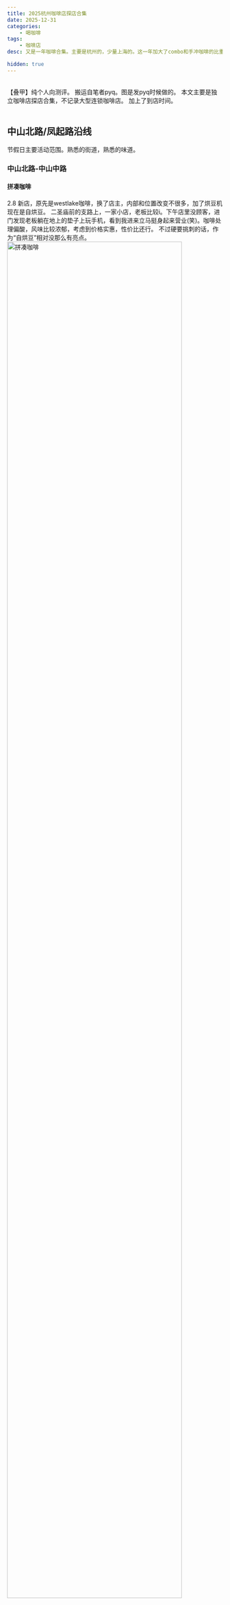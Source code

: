 ```yaml
---
title: 2025杭州咖啡店探店合集
date: 2025-12-31
categories:
    - 喝咖啡
tags:
    - 咖啡店
desc: 又是一年咖啡合集。主要是杭州的，少量上海的。这一年加大了combo和手冲咖啡的比重，个人对咖啡的香气的敏感度有些上升。咖啡品尝持续精进中。

hidden: true
---
```

<br>
【叠甲】纯个人向测评。
搬运自笔者pyq。图是发pyq时候做的。
本文主要是独立咖啡店探店合集，不记录大型连锁咖啡店。
加上了到店时间。
<br></br>

## 中山北路/凤起路沿线

节假日主要活动范围。熟悉的街道，熟悉的味道。

### 中山北路-中山中路

#### 拼凑咖啡
2.8
新店，原先是westlake咖啡，换了店主，内部和位置改变不很多，加了烘豆机现在是自烘豆。
二圣庙前的支路上，一家小店，老板比较i。下午店里没顾客，进门发现老板躺在地上的垫子上玩手机，看到我进来立马挺身起来营业(笑)。咖啡处理偏酸，风味比较浓郁，考虑到价格实惠，性价比还行。
不过硬要挑刺的话，作为“自烘豆”相对没那么有亮点。
<img src="https://raw.githubusercontent.com/YukinoshitaSherry/qycf_picbed/main/img/8835644c8f5ea3c628217303f324245.jpg" alt="拼凑咖啡" style="width: 90%;">
<br>

### 孩儿巷沿线

#### parking coffee
2.11
再次光顾，<a href="../2024cafe/#Parking">去年也来过</a>。
今年的冠军set变成了4杯，把牛奶单独拎了出来。
店员依旧会讲解咖啡。讲解音频：
{% aplayer "parking coffee" "parking coffee" "https://media.githubusercontent.com/media/YukinoshitaSherry/yukinoshitasherry.github.io/main/source/music/parking-2025-set.mp3" "https://raw.githubusercontent.com/YukinoshitaSherry/qycf_picbed/main/img/23f64e5625b5998b09f418475cb619f.jpg"%}
<br>

<img src="https://raw.githubusercontent.com/YukinoshitaSherry/qycf_picbed/main/img/23f64e5625b5998b09f418475cb619f.jpg" alt="parking coffee" style="width: 100%;">

**三张讲解卡片：白色卡片对应咖啡豆信息、基本处理、美式的风味，棕色卡片对应牛奶，黄色卡片对应特调。按照特调-奶咖-美式-牛奶的顺序喝。**

基本符合它描述的味道。
特调是水果发酵味，入口先是酸甜与果香，接着淡淡的发酵味，酸中微苦微酒味，最后是回酸，余韵带有巧克力的醇感。
因为用了水解奶，且刚喝过带酸味的特调，奶咖明显更加甜感明显，稍有点过头了，但好在是椰奶味的清甜，不至于齁。个人觉得整体不错。降低一点甜度它就是这四杯里我最喜欢的。
美式突出咖啡豆本身，入口是莓果的酸甜，接着是柑橘的清新，最后的回甘是花香与果香。相对偏酸，但气息干净，不错的一杯。
牛奶混合了普通、水解奶、椰奶三种，甜度依次上升。细品确实有些甜的层次，一口喝得快就只剩下甜了。个人吃不了太甜，不过这杯作为收尾，也称得上香甜可口，有奶香的余韵。
<br>

#### uncle shu coffee
2.10
24年11月底新开的，寒假回去探店。真的**宝藏小店**。(听说有跑团拿这里当集合据点)
很小很小一家店，门头没地方坐。只卖美式和澳白，都是18元,自带杯-5元。一种豆子埃塞中浅烘，可以选日晒或水洗，这次选了日晒处理的澳白。
非常好的味道，浓郁、平衡、苦甜恰好、回酸干净。刚做好的温度入口也恰好适宜，奶咖绵润不失厚重。**水准相当高，孩儿巷性价比之王，会再回购。**
这家店如果在店铺面积和装修上拉到正常咖啡店水准他家澳白30+的价格我也会买的，现在18元这高价比，如果我住附近那个家，咖啡外带第一选择就是它了。
<img src="https://raw.githubusercontent.com/YukinoshitaSherry/qycf_picbed/main/img/3d660c74257e5ad7aefdf50c75e0ebe.jpg" alt="拼凑咖啡" style="width: 90%;">
<br>

### 凤起路沿线

#### 咖禧
2.6
店左边的外带窗口很方便，可以点单后直接带走。不过我还是喜欢进店坐坐。
喜欢临街的窗子，可以望着街景静静坐一下午。
点了两杯。第一杯苹果肉桂拿铁，肉桂味很浓(毕竟又是肉桂棒又是肉桂粉的)，苹果味相对淡，但整体挺和谐。
第二杯这家的特色，蜂窝糖拿铁。一杯拿铁里面加了好几块蜂窝糖。起初糖没化，脆脆地浸泡在咖啡里，喝起来只是浓郁的咖啡味，后来随着搅拌与时间推移，糖块逐渐融化，咖啡里开始有焦糖味，甜度也逐渐上升，这时候最好喝。但到最后快化完时咖啡本来就剩的少就齁甜了。总体而言挺神奇的口感，可以尝试。
<img src="https://raw.githubusercontent.com/YukinoshitaSherry/qycf_picbed/main/img/9692e91c08da1ad4fd48f7ca5a0f3e3.jpg" alt="咖禧" style="width: 90%;">
<br>

## 河坊街附近老街巷

咖啡宝地，很多咖啡潜藏在雨巷里。清泰街、城头巷、大井巷、十五奎巷、大马弄、中山南路......城南的老街承载着阳光与故事，诉说着杭州的过往时间。

偶然转过老街深处一个不起眼的转角，竟觅得一家颇具自我风格的小店，点上一杯，于角落静坐，望向窗外————此乃人生一大乐事。
<br>

### 资董窝玺
2.7
种草已久，和山鬼老师一起去的。
门口没有招牌，没有门头，没有logo，没有装饰。进去以后是简简单单一个吧台，加上放满了奖状的墙壁。
点了拿铁和手冲。手冲选了一款竞标的日晒瑰夏。一翻menu发现他家手冲的豆子全是瑰夏。
<img src="https://raw.githubusercontent.com/YukinoshitaSherry/qycf_picbed/main/img/1c5f422b32b58d47d24efa1ea026d29.png" alt="资董窝玺" style="width: 100%;">

他家给顾客也拿品鉴杯。加拿大的Kruve EQ,有宽口杯、窄口杯两个。先闻味道，少量尝味道，确定没问题后完全出品两杯。顾客可以根据自己喜好选择与调整。
宽口杯放大了味道，花香、果香，酸甜中淡淡的焦苦味，喝起来也是浓郁张扬。窄口杯气味更敛，醇度更深，余韵更长。
确实是选豆有讲究的。下次再来喝其他款豆子。
<img src="https://raw.githubusercontent.com/YukinoshitaSherry/qycf_picbed/main/img/58c5ad89adf34aa7fd961e3353f16da.jpg" alt="资董窝玺" style="width: 90%;">
<br>

### ABU's coffee
2.5
在城头巷走累了歇脚偶然进入的店，老板娘养了一只可爱但非常好动到处乱跑的大尾巴小猫咪。
咖啡不错，点了两杯，一杯拿铁一杯苹果肉桂拿铁。
拿铁绵密，风味平衡。
苹果肉桂拿铁，今冬喝到的最棒的苹果肉桂拿铁之一。甜度适中，温润柔和，肉桂与苹果味都突出但不至于喧宾夺主，融合也不错。底部有不少苹果颗粒(实实在在的苹果果肉，虽然咀嚼了一下已经泡的没啥味道了。没有提供勺子，这个倒也确实不是让我吃的)。
<img src="https://raw.githubusercontent.com/YukinoshitaSherry/qycf_picbed/main/img/ed97c9f04f376e0f48fc8d6e5a9546a.jpg" alt="ABU's coffee" style="width: 90%;">
<br>















